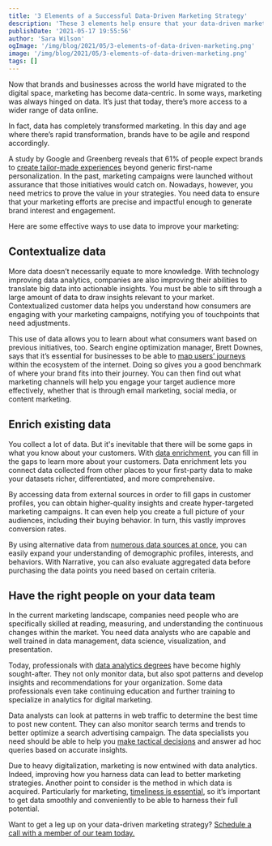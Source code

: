 ```yaml
---
title: '3 Elements of a Successful Data-Driven Marketing Strategy'
description: 'These 3 elements help ensure that your data-driven marketing efforts are precise and impactful enough to generate returns.'
publishDate: '2021-05-17 19:55:56'
author: 'Sara Wilson'
ogImage: '/img/blog/2021/05/3-elements-of-data-driven-marketing.png'
image: '/img/blog/2021/05/3-elements-of-data-driven-marketing.png'
tags: []
---
```

Now that brands and businesses across the world have migrated to the digital space, marketing has become data-centric. In some ways, marketing was always hinged on data. It’s just that today, there’s more access to a wider range of data online.

In fact, data has completely transformed marketing. In this day and age where there’s rapid transformation, brands have to be agile and respond accordingly.

A study by Google and Greenberg reveals that 61% of people expect brands to [create tailor-made experiences](https://brandequity.economictimes.indiatimes.com/news/marketing/why-is-hyper-personalization-imperative-for-brands-to-drive-successful-user-engagement/81837742) beyond generic first-name personalization. In the past, marketing campaigns were launched without assurance that those initiatives would catch on. Nowadays, however, you need metrics to prove the value in your strategies. You need data to ensure that your marketing efforts are precise and impactful enough to generate brand interest and engagement.

Here are some effective ways to use data to improve your marketing:

Contextualize data
------------------

More data doesn’t necessarily equate to more knowledge. With technology improving data analytics, companies are also improving their abilities to translate big data into actionable insights. You must be able to sift through a large amount of data to draw insights relevant to your market. Contextualized customer data helps you understand how consumers are engaging with your marketing campaigns, notifying you of touchpoints that need adjustments.

This use of data allows you to learn about what consumers want based on previous initiatives, too. Search engine optimization manager, Brett Downes, says that it’s essential for businesses to be able to [map users’ journeys](https://www.businessnewsdaily.com/10625-businesses-collecting-data.html) within the ecosystem of the internet. Doing so gives you a good benchmark of where your brand fits into their journey. You can then find out what marketing channels will help you engage your target audience more effectively, whether that is through email marketing, social media, or content marketing.

Enrich existing data
--------------------

You collect a lot of data. But it's inevitable that there will be some gaps in what you know about your customers. With [data enrichment](/blog/data-enrichment), you can fill in the gaps to learn more about your customers. Data enrichment lets you connect data collected from other places to your first-party data to make your datasets richer, differentiated, and more comprehensive.

By accessing data from external sources in order to fill gaps in customer profiles, you can obtain higher-quality insights and create hyper-targeted marketing campaigns. It can even help you create a full picture of your audiences, including their buying behavior. In turn, this vastly improves conversion rates.

By using alternative data from [numerous data sources at once](https://www.narrative.io/data-marketplace), you can easily expand your understanding of demographic profiles, interests, and behaviors. With Narrative, you can also evaluate aggregated data before purchasing the data points you need based on certain criteria.

Have the right people on your data team
---------------------------------------

In the current marketing landscape, companies need people who are specifically skilled at reading, measuring, and understanding the continuous changes within the market. You need data analysts who are capable and well trained in data management, data science, visualization, and presentation.

Today, professionals with [data analytics degrees](https://online.maryville.edu/online-masters-degrees/business-data-analytics/careers/) have become highly sought-after. They not only monitor data, but also spot patterns and develop insights and recommendations for your organization. Some data professionals even take continuing education and further training to specialize in analytics for digital marketing.

Data analysts can look at patterns in web traffic to determine the best time to post new content. They can also monitor search terms and trends to better optimize a search advertising campaign. The data specialists you need should be able to help you [make tactical decisions](https://www.cio.com/article/3439818/what-is-a-data-analyst-a-key-role-for-data-driven-business-decisions.html) and answer ad hoc queries based on accurate insights.

Due to heavy digitalization, marketing is now entwined with data analytics. Indeed, improving how you harness data can lead to better marketing strategies. Another point to consider is the method in which data is acquired. Particularly for marketing, [timeliness is essential](/blog/speed-matters), so it’s important to get data smoothly and conveniently to be able to harness their full potential.

Want to get a leg up on your data-driven marketing strategy? [Schedule a call with a member of our team today.](https://www.narrative.io/demo)
